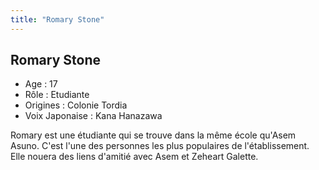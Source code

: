 ```yaml
---
title: "Romary Stone"
---
```


Romary Stone
------------


- Age : 17  
- Rôle : Etudiante  
- Origines : Colonie Tordia  
- Voix Japonaise : Kana Hanazawa


Romary est une étudiante qui se trouve dans la même école qu'Asem Asuno. C'est l'une des personnes les plus populaires de l'établissement. Elle nouera des liens d'amitié avec Asem et Zeheart Galette.

